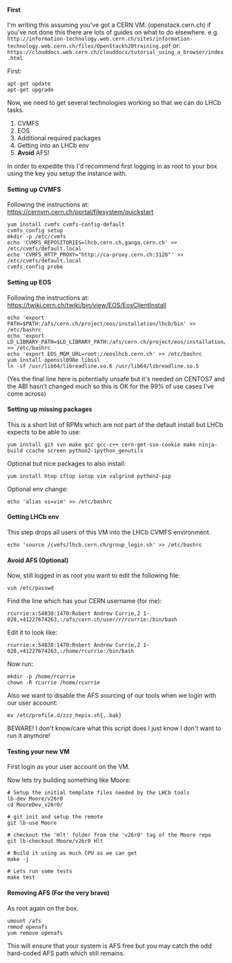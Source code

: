 #### First

I'm writing this assuming you've got a CERN VM. (openstack.cern.ch) if you've not done this there are lots of guides on what to do elsewhere. e.g. `http://information-technology.web.cern.ch/sites/information-technology.web.cern.ch/files/OpenStack%20training.pdf`
or: `https://clouddocs.web.cern.ch/clouddocs/tutorial_using_a_browser/index.html`

First:
```[bash]
apt-get update
apt-get upgrade
```

Now, we need to get several technologies working so that we can do LHCb tasks.

 1. CVMFS
 2. EOS
 3. Additional required packages
 4. Getting into an LHCb env
 5. **Avoid** AFS!

In order to expedite this I'd recommend first logging in as root to your box using the key you setup the instance with.

#### Setting up CVMFS

Following the instructions at: https://cernvm.cern.ch/portal/filesystem/quickstart

```[bash]
yum install cvmfs cvmfs-config-default
cvmfs_config setup
mkdir -p /etc/cvmfs
echo 'CVMFS_REPOSITORIES=lhcb.cern.ch,ganga.cern.ch' >> /etc/cvmfs/default.local
echo 'CVMFS_HTTP_PROXY="http://ca-proxy.cern.ch:3128"' >> /etc/cvmfs/default.local
cvmfs_config probe
```

#### Setting up EOS

Following the instructions at: https://twiki.cern.ch/twiki/bin/view/EOS/EosClientInstall

```[bash]
echo 'export PATH=$PATH:/afs/cern.ch/project/eos/installation/lhcb/bin' >> /etc/bashrc
echo 'export LD_LIBRARY_PATH=$LD_LIBRARY_PATH:/afs/cern.ch/project/eos/installation/lhcb/lib64' >> /etc/bashrc
echo 'export EOS_MGM_URL=root://eoslhcb.cern.ch' >> /etc/bashrc
yum install openssl098e libssl
ln -sf /usr/lib64/libreadline.so.6 /usr/lib64/libreadline.so.5
```
(Yes the final line here is potentially unsafe but it's needed on CENTOS7 and the ABI hasn't changed much so this is OK for the 99% of use cases I've come across)

#### Setting up missing packages

This is a short list of RPMs which are not part of the default install but LHCb expects to be able to use:
```[bash]
yum install git svn make gcc gcc-c++ cern-get-sso-cookie make ninja-build ccache screen python2-ipython_genutils
```
Optional but nice packages to also install:
```[bash]
yum install htop iftop iotop vim valgrind python2-pip 
```

Optional env change:
```[bash]
echo 'alias vi=vim' >> /etc/bashrc
```



#### Getting LHCb env

This step drops all users of this VM into the LHCb CVMFS environment.
```[bash]
echo 'source /cvmfs/lhcb.cern.ch/group_login.sh' >> /etc/bashrc
```

#### Avoid AFS (Optional)

Now, still logged in as root you want to edit the following file:
```[bash]
vim /etc/passwd
```
Find the line which has your CERN username (for me):
```[bash]
rcurrie:x:54830:1470:Robert Andrew Currie,2 1-028,+41227674263,:/afs/cern.ch/user/r/rcurrie:/bin/bash
```
Edit it to look like:
```[bash]
rcurrie:x:54830:1470:Robert Andrew Currie,2 1-028,+41227674263,:/home/rcurrie:/bin/bash
```
Now run:
```[bash]
mkdir -p /home/rcurrie
chown -R rcurrie /home/rcurrie
```

Also we want to disable the AFS sourcing of our tools when we login with our user account:
```
mv /etc/profile.d/zzz_hepix.sh{,.bak}
```
BEWARE! I don't know/care what this script does I just know I don't want to run it anymore!

#### Testing your new VM

First login as your user account on the VM.

Now lets try building something like Moore:
```[bash]
# Setup the initial template files needed by the LHCb tools
lb-dev Moore/v26r0
cd MooreDev_v26r0/

# git init and setup the remote
git lb-use Moore

# checkout the 'Hlt' folder from the 'v26r0' tag of the Moore repo
git lb-checkout Moore/v26r0 Hlt

# Build it using as much CPU as we can get
make -j

# Lets run some tests
make test
```

#### Removing AFS (For the very brave)

As root again on the box.
```
umount /afs
rmmod openafs
yum remove openafs
```

This will ensure that your system is AFS free but you may catch the odd hard-coded AFS path which still remains.


